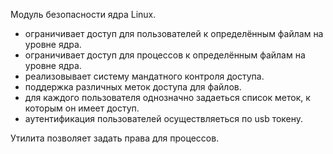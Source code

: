 Модуль безопасности ядра Linux.
- ограничивает доступ для пользователей к определённым файлам на уровне ядра.
- ограничивает доступ для процессов к определённым файлам на уровне ядра.
- реализовывает систему мандатного контроля доступа.
- поддержка различных меток доступа для файлов.
- для каждого пользователя однозначно задаеться список меток, к которым он имеет доступ.
- аутентификация пользователей осуществляеться по usb токену.

Утилита позволяет задать права для процессов.
